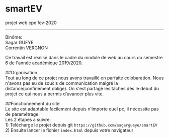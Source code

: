 # smartEV
projet web cpe fev-2020

*****
Binôme:<br>
Sagar GUEYE <br>
Correntin VERGNON

Ce travail est realisé dans le cadre du module de web 
au cours du semestre 6 de l'année académique 2019/2020.

##Organisation<br>
Tout au long de ce projet nous avons travaillé en parfaite colobaration.
Nous n'avons pas eu de soucis de communication malgré la distance(confinement oblige).
On s'est partagé les tâches dès le debut du projet ce qui nous a permis d'avancer plus vite.


##Fonctionnement du site<br>
Le site est adaptable facilement depuis n'importe quel pc, il nécessite 
pas de paramétrage.<br>
Les 2 étapes a suivre: <br>
    1) Téléchargé le projet depuis git `https://github.com/sagargueye/smartEV`<br>
    2) Ensuite lancer le fichier `index.html` depuis votre navigateur<br>
    
##    



